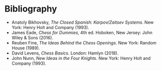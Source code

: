 # Bibliography

* Anatoly Bikhovsky, *The Closed Spanish: Karpov/Zaitsev Systems*. New York: Henry Holt and Company (1993).
* James Eade, *Chess for Dummies*, 4th ed. Hoboken, New Jersey: John Wiley & Sons (2016).
* Reuben Fine, *The Ideas Behind the Chess Openings*. New York: Random House 
(1989).
* David Levens, *Chess Basics*. London: Hamlyn (2018).
* John Nunn, *New Ideas in the Four Knights*. New York: Henry Holt and Company (1993).
